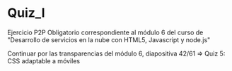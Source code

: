 # Quiz_I
Ejercicio P2P Obligatorio correspondiente al módulo 6 del curso de "Desarrollo de servicios en la nube con HTML5, Javascript y node.js"

Continuar por las transparencias del módulo 6, diapositiva 42/61 => Quiz 5: CSS adaptable a móviles
